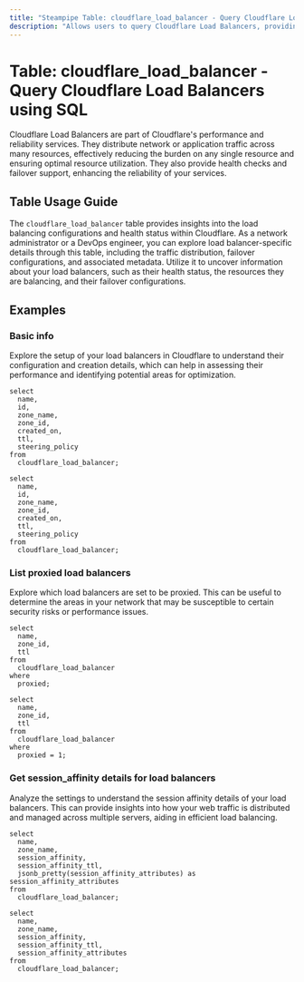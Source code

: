 ```yaml
---
title: "Steampipe Table: cloudflare_load_balancer - Query Cloudflare Load Balancers using SQL"
description: "Allows users to query Cloudflare Load Balancers, providing insights into the load balancing configurations and health status of the various resources."
---
```


# Table: cloudflare_load_balancer - Query Cloudflare Load Balancers using SQL

Cloudflare Load Balancers are part of Cloudflare's performance and reliability services. They distribute network or application traffic across many resources, effectively reducing the burden on any single resource and ensuring optimal resource utilization. They also provide health checks and failover support, enhancing the reliability of your services.

## Table Usage Guide

The `cloudflare_load_balancer` table provides insights into the load balancing configurations and health status within Cloudflare. As a network administrator or a DevOps engineer, you can explore load balancer-specific details through this table, including the traffic distribution, failover configurations, and associated metadata. Utilize it to uncover information about your load balancers, such as their health status, the resources they are balancing, and their failover configurations.

## Examples

### Basic info
Explore the setup of your load balancers in Cloudflare to understand their configuration and creation details, which can help in assessing their performance and identifying potential areas for optimization.

```sql+postgres
select
  name,
  id,
  zone_name,
  zone_id,
  created_on,
  ttl,
  steering_policy
from
  cloudflare_load_balancer;
```

```sql+sqlite
select
  name,
  id,
  zone_name,
  zone_id,
  created_on,
  ttl,
  steering_policy
from
  cloudflare_load_balancer;
```

### List proxied load balancers
Explore which load balancers are set to be proxied. This can be useful to determine the areas in your network that may be susceptible to certain security risks or performance issues.

```sql+postgres
select
  name,
  zone_id,
  ttl
from
  cloudflare_load_balancer
where
  proxied;
```

```sql+sqlite
select
  name,
  zone_id,
  ttl
from
  cloudflare_load_balancer
where
  proxied = 1;
```

### Get session_affinity details for load balancers
Analyze the settings to understand the session affinity details of your load balancers. This can provide insights into how your web traffic is distributed and managed across multiple servers, aiding in efficient load balancing.

```sql+postgres
select
  name,
  zone_name,
  session_affinity,
  session_affinity_ttl,
  jsonb_pretty(session_affinity_attributes) as session_affinity_attributes
from
  cloudflare_load_balancer;
```

```sql+sqlite
select
  name,
  zone_name,
  session_affinity,
  session_affinity_ttl,
  session_affinity_attributes
from
  cloudflare_load_balancer;
```